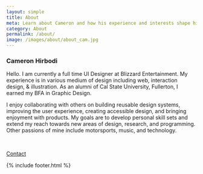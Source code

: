```yaml
---
layout: simple
title: About
meta: Learn about Cameron and how his experience and interests shape his design.
category: About
permalink: /about/
image: /images/about/about_cam.jpg
---
```


<main>
    <figure class="left_float">
        <div class="about fadeIn" style="background-image: url('{{page.image}}')">
        </div>
    </figure>
    <article class="right_float fadeUp delay250ms">
        <h3>Cameron Hirbodi</h3>
        <span class="electric-divider growRight delay500ms"></span>
        <div>
            <p>
            Hello. I am currently a full time UI Designer at Blizzard Entertainment. My experience is in various medium of design including web, interaction design, & illustration. As an alumni of Cal State University, Fullerton, I earned my BFA in Graphic Design.
            </p>
            <p>
            I enjoy collaborating with others on building reusable design systems, improving the user experience, creating accessible design, and bringing enjoyment with products. My goals are to develop personal skill sets and extend my reach towards new areas of design, research, and programming. Other passions of mine include motorsports, music, and technology.
            </p>
            <br>
            <p><a class="btn hollow" href="mailto:cameronhirbodi@outlook.com">Contact</a></p>
        </div>
    </article>
    {% include footer.html %}
</main>